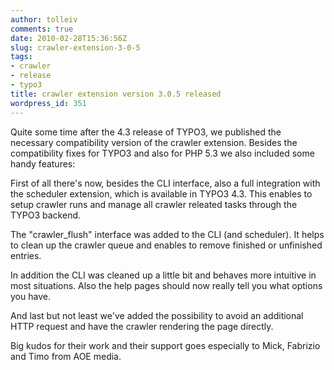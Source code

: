 ```yaml
---
author: tolleiv
comments: true
date: 2010-02-28T15:36:56Z
slug: crawler-extension-3-0-5
tags:
- crawler
- release
- typo3
title: crawler extension version 3.0.5 released
wordpress_id: 351
---
```


Quite some time after the 4.3 release of TYPO3, we published the necessary compatibility version of the crawler extension. Besides the compatibility fixes for TYPO3 and also for PHP 5.3 we also included some handy features:

First of all there's now, besides the CLI interface, also a full integration with the scheduler extension, which is available in TYPO3 4.3. This enables to setup crawler runs and manage all crawler releated tasks through the TYPO3 backend.

The "crawler_flush" interface was added to the CLI (and scheduler). It helps to clean up the crawler queue and enables to remove finished or unfinished entries.

In addition the CLI was cleaned up a little bit and behaves more intuitive in most situations. Also the help pages should now really tell you what options you have.

And last but not least we've added the possibility to avoid an additional HTTP request and have the crawler rendering the page directly.

Big kudos for their work and their support goes especially to Mick, Fabrizio and Timo from AOE media.

